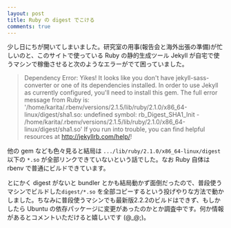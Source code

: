 ```yaml
---
layout: post
title: Ruby の digest でこける
comments: true
---
```


少し日にちが開いてしまいました。研究室の用事(報告会と海外出張の準備)が忙しいのと、このサイトで使っている Ruby の静的生成ツール Jekyll が自宅で使うマシンで稼働させると次のようなエラーがでて困っていました。

>Dependency Error:  Yikes! It looks like you don't have jekyll-sass-converter or one of its dependencies installed. In order to use Jekyll as currently configured, you'll need to install this gem. The full error message from Ruby is: '/home/karita/.rbenv/versions/2.1.5/lib/ruby/2.1.0/x86_64-linux/digest/sha1.so: undefined symbol: rb_Digest_SHA1_Init - /home/karita/.rbenv/versions/2.1.5/lib/ruby/2.1.0/x86_64-linux/digest/sha1.so' If you run into trouble, you can find helpful resources at http://jekyllrb.com/help/!

他の gem なども色々見ると結局は ``.../lib/ruby/2.1.0/x86_64-linux/digest`` 以下の ``*.so`` が全部リンクできていないという話でした。なお Ruby 自体は rbenv で普通にビルドできています。

とにかく digest がないと bundler とかも結局動かず面倒だったので、普段使うマシンでビルドした``digest/*.so`` を全部コピーするという投げやりな方法で動かしました。ちなみに普段使うマシンでも最新版2.2.2のビルドはできず、もしかしたら Ubuntu の依存パッケージに変更があったのかとか調査中です。何か情報があるとコメントいただけると嬉しいです (@_@;)。
